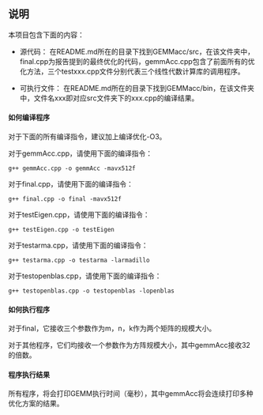 ## 说明

本项目包含下面的内容：

- 源代码：
  在README.md所在的目录下找到GEMMacc/src，在该文件夹中，final.cpp为报告提到的最终优化的代码，gemmAcc.cpp包含了前面所有的优化方法，三个testxxx.cpp文件分别代表三个线性代数计算库的调用程序。

- 可执行文件：
  在README.md所在的目录下找到GEMMacc/bin，在该文件夹中，文件名xxx即对应src文件夹下的xxx.cpp的编译结果。

#### 如何编译程序

对于下面的所有编译指令，建议加上编译优化-O3。

对于gemmAcc.cpp，请使用下面的编译指令：

```shell
g++ gemmAcc.cpp -o gemmAcc -mavx512f
```

对于final.cpp，请使用下面的编译指令：

```shell
g++ final.cpp -o final -mavx512f
```

对于testEigen.cpp，请使用下面的编译指令：

```shell
g++ testEigen.cpp -o testEigen
```

对于testarma.cpp，请使用下面的编译指令：

```shell
g++ testarma.cpp -o testarma -larmadillo
```

对于testopenblas.cpp，请使用下面的编译指令：

```shell
g++ testopenblas.cpp -o testopenblas -lopenblas
```

#### 如何执行程序

对于final，它接收三个参数作为m，n，k作为两个矩阵的规模大小。

对于其他程序，它们均接收一个参数作为方阵规模大小，其中gemmAcc接收32的倍数。

#### 程序执行结果

所有程序，将会打印GEMM执行时间（毫秒），其中gemmAcc将会连续打印多种优化方案的结果。
